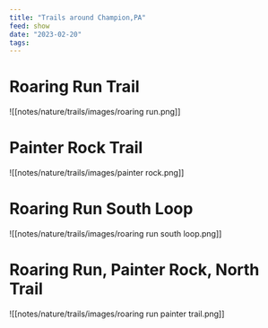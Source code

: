 ```yaml
---
title: "Trails around Champion,PA"
feed: show
date: "2023-02-20"
tags: 
---
```

# Roaring Run Trail
![[notes/nature/trails/images/roaring run.png]]
# Painter Rock Trail
![[notes/nature/trails/images/painter rock.png]] 
# Roaring Run South Loop
![[notes/nature/trails/images/roaring run south loop.png]]

# Roaring Run, Painter Rock, North Trail
![[notes/nature/trails/images/roaring run painter trail.png]]